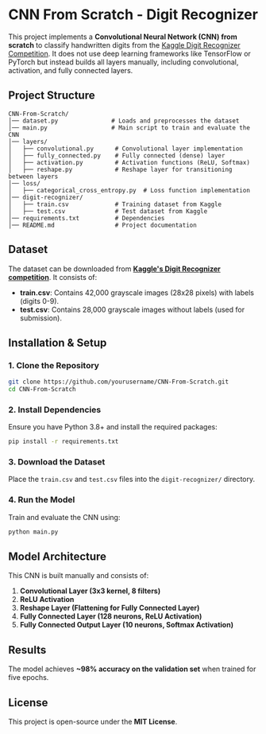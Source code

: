 # **CNN From Scratch - Digit Recognizer**  

This project implements a **Convolutional Neural Network (CNN) from scratch** to classify handwritten digits from the [Kaggle Digit Recognizer Competition](https://www.kaggle.com/competitions/digit-recognizer). It does not use deep learning frameworks like TensorFlow or PyTorch but instead builds all layers manually, including convolutional, activation, and fully connected layers.

## **Project Structure**  

```
CNN-From-Scratch/
│── dataset.py               # Loads and preprocesses the dataset
│── main.py                  # Main script to train and evaluate the CNN
│── layers/
│   ├── convolutional.py      # Convolutional layer implementation
│   ├── fully_connected.py    # Fully connected (dense) layer
│   ├── activation.py         # Activation functions (ReLU, Softmax)
│   ├── reshape.py            # Reshape layer for transitioning between layers
│── loss/
│   ├── categorical_cross_entropy.py  # Loss function implementation
│── digit-recognizer/
│   ├── train.csv             # Training dataset from Kaggle
│   ├── test.csv              # Test dataset from Kaggle
│── requirements.txt          # Dependencies
│── README.md                 # Project documentation
```

## **Dataset**  
The dataset can be downloaded from **[Kaggle's Digit Recognizer competition](https://www.kaggle.com/competitions/digit-recognizer)**. It consists of:  
- **train.csv**: Contains 42,000 grayscale images (28x28 pixels) with labels (digits 0-9).  
- **test.csv**: Contains 28,000 grayscale images without labels (used for submission).  

## **Installation & Setup**  

### **1. Clone the Repository**  
```bash
git clone https://github.com/yourusername/CNN-From-Scratch.git
cd CNN-From-Scratch
```

### **2. Install Dependencies**  
Ensure you have Python 3.8+ and install the required packages:  
```bash
pip install -r requirements.txt
```

### **3. Download the Dataset**  
Place the `train.csv` and `test.csv` files into the `digit-recognizer/` directory.  

### **4. Run the Model**  
Train and evaluate the CNN using:  
```bash
python main.py
```

## **Model Architecture**  
This CNN is built manually and consists of:  
1. **Convolutional Layer (3x3 kernel, 8 filters)**  
2. **ReLU Activation**  
3. **Reshape Layer (Flattening for Fully Connected Layer)**  
4. **Fully Connected Layer (128 neurons, ReLU Activation)**  
5. **Fully Connected Output Layer (10 neurons, Softmax Activation)**  

## **Results**  
The model achieves **~98% accuracy on the validation set** when trained for five epochs.

## **License**  
This project is open-source under the **MIT License**.
